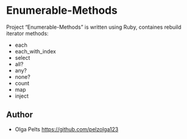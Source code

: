 # Enumerable-Methods

Project “Enumerable-Methods” is written using Ruby, containes rebuild iterator methods: 
* each
* each_with_index
* select
* all?
* any?
* none?
* count
* map
* inject

## Author

* Olga Pelts https://github.com/pelzolga123


